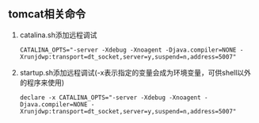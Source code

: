 ## tomcat相关命令

1. catalina.sh添加远程调试
	
	```
	CATALINA_OPTS="-server -Xdebug -Xnoagent -Djava.compiler=NONE -Xrunjdwp:transport=dt_socket,server=y,suspend=n,address=5007"
	```
2. startup.sh添加远程调试(-x表示指定的变量会成为环境变量，可供shell以外的程序来使用)

	```
	declare -x CATALINA_OPTS="-server -Xdebug -Xnoagent -Djava.compiler=NONE -Xrunjdwp:transport=dt_socket,server=y,suspend=n,address=5007"  
	```


